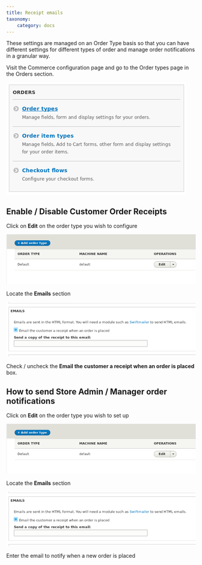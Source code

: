 ```yaml
---
title: Receipt emails
taxonomy:
    category: docs
---
```


These settings are managed on an Order Type basis so that you can have different settings for different types of order and manage order notifications in a granular way.

Visit the Commerce configuration page and go to the Order types page in the Orders section.

![Select Order types](commerce2-order-configuration.png)

## Enable / Disable Customer Order Receipts

Click on **Edit** on the order type you wish to configure

![Select Order Type](commerce2-order-type-selection.png)

Locate the **Emails** section

![Check / uncheck notification](commerce2-email-section.png)

Check / uncheck the **Email the customer a receipt when an order is placed** box.



## How to send Store Admin / Manager order notifications

Click on **Edit** on the order type you wish to set up

![Select Order Type](commerce2-order-type-selection.png)

Locate the **Emails** section

![Enter Admin Notification Email](commerce2-email-section.png)

Enter the email to notify when a new order is placed
